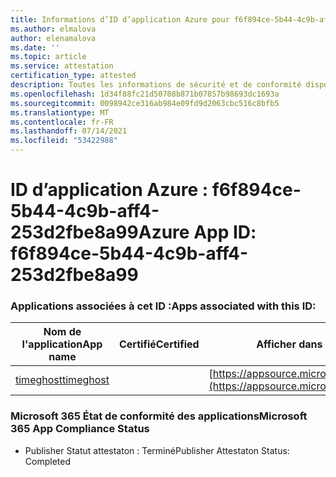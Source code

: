 ```yaml
---
title: Informations d’ID d’application Azure pour f6f894ce-5b44-4c9b-aff4-253d2fbe8a99
ms.author: elmalova
author: elenamalova
ms.date: ''
ms.topic: article
ms.service: attestation
certification_type: attested
description: Toutes les informations de sécurité et de conformité disponibles pour f6f894ce-5b44-4c9b-aff4-253d2fbe8a99.
ms.openlocfilehash: 1d34f88fc21d50708b871b07857b98693dc1693a
ms.sourcegitcommit: 0098942ce316ab984e09fd9d2063cbc516c8bfb5
ms.translationtype: MT
ms.contentlocale: fr-FR
ms.lasthandoff: 07/14/2021
ms.locfileid: "53422988"
---
```

# <a name="azure-app-id-f6f894ce-5b44-4c9b-aff4-253d2fbe8a99"></a><span data-ttu-id="f9945-103">ID d’application Azure : f6f894ce-5b44-4c9b-aff4-253d2fbe8a99</span><span class="sxs-lookup"><span data-stu-id="f9945-103">Azure App ID: f6f894ce-5b44-4c9b-aff4-253d2fbe8a99</span></span>


### <a name="apps-associated-with-this-id"></a><span data-ttu-id="f9945-104">Applications associées à cet ID :</span><span class="sxs-lookup"><span data-stu-id="f9945-104">Apps associated with this ID:</span></span>
| <span data-ttu-id="f9945-105">**Nom de l'application**</span><span class="sxs-lookup"><span data-stu-id="f9945-105">**App name**</span></span> | <span data-ttu-id="f9945-106">**Certifié**</span><span class="sxs-lookup"><span data-stu-id="f9945-106">**Certified**</span></span> | <span data-ttu-id="f9945-107">**Afficher dans AppSource**</span><span class="sxs-lookup"><span data-stu-id="f9945-107">**View in AppSource**</span></span> |
|-|-|-|
| [<span data-ttu-id="f9945-108">timeghost</span><span class="sxs-lookup"><span data-stu-id="f9945-108">timeghost</span></span>](https://docs.microsoft.com/en-us/microsoft-365-app-certification/forward/WA200001532) |  | [https://appsource.microsoft.com/product/office/WA200001532](https://appsource.microsoft.com/product/office/WA200001532) |

### <a name="microsoft-365-app-compliance-status"></a><span data-ttu-id="f9945-109">Microsoft 365 État de conformité des applications</span><span class="sxs-lookup"><span data-stu-id="f9945-109">Microsoft 365 App Compliance Status</span></span>
- <span data-ttu-id="f9945-110">Publisher Statut attestaton : Terminé</span><span class="sxs-lookup"><span data-stu-id="f9945-110">Publisher Attestaton Status: Completed</span></span>
